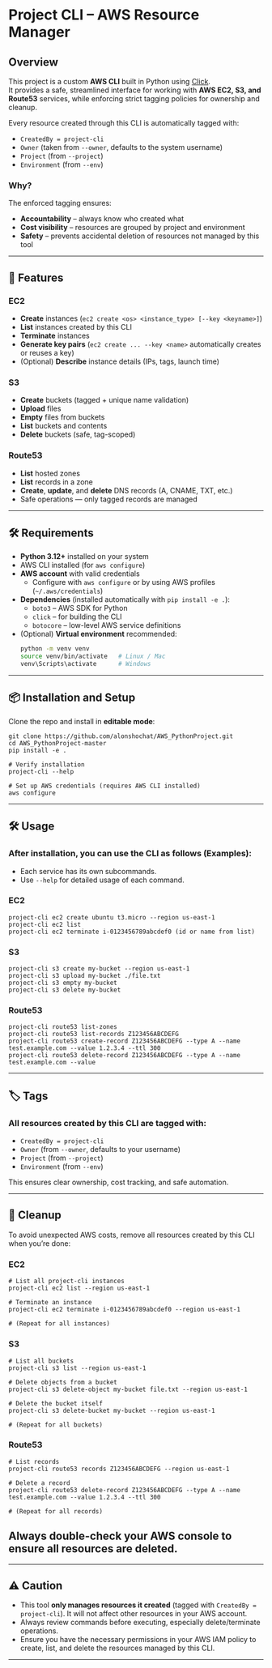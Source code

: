 # Project CLI – AWS Resource Manager

## Overview
This project is a custom **AWS CLI** built in Python using [Click](https://click.palletsprojects.com/).  
It provides a safe, streamlined interface for working with **AWS EC2, S3, and Route53** services, while enforcing strict tagging policies for ownership and cleanup.

Every resource created through this CLI is automatically tagged with:
- `CreatedBy = project-cli`
- `Owner` (taken from `--owner`, defaults to the system username)
- `Project` (from `--project`)
- `Environment` (from `--env`)

### Why?
The enforced tagging ensures:
- **Accountability** – always know who created what
- **Cost visibility** – resources are grouped by project and environment
- **Safety** – prevents accidental deletion of resources not managed by this tool

---
## 🚀 Features

### EC2
- **Create** instances (`ec2 create <os> <instance_type> [--key <keyname>]`)
- **List** instances created by this CLI
- **Terminate** instances
- **Generate key pairs** (`ec2 create ... --key <name>` automatically creates or reuses a key)
- (Optional) **Describe** instance details (IPs, tags, launch time)

### S3
- **Create** buckets (tagged + unique name validation)
- **Upload** files
- **Empty** files from buckets
- **List** buckets and contents
- **Delete** buckets (safe, tag-scoped)

### Route53
- **List** hosted zones
- **List** records in a zone
- **Create**, **update**, and **delete** DNS records (A, CNAME, TXT, etc.)
- Safe operations — only tagged records are managed

---

## 🛠️ Requirements

- **Python 3.12+** installed on your system
- AWS CLI installed (for `aws configure`)
- **AWS account** with valid credentials
  - Configure with `aws configure` or by using AWS profiles (`~/.aws/credentials`)
- **Dependencies** (installed automatically with `pip install -e .`):
  - `boto3` – AWS SDK for Python
  - `click` – for building the CLI
  - `botocore` – low-level AWS service definitions
- (Optional) **Virtual environment** recommended:
  ```bash
  python -m venv venv
  source venv/bin/activate   # Linux / Mac
  venv\Scripts\activate      # Windows

---

## 📦 Installation and Setup

Clone the repo and install in **editable mode**:

```
git clone https://github.com/alonshochat/AWS_PythonProject.git
cd AWS_PythonProject-master
pip install -e .

# Verify installation
project-cli --help

# Set up AWS credentials (requires AWS CLI installed)
aws configure
```
---
## 🛠️ Usage

### After installation, you can use the CLI as follows (Examples):
* Each service has its own subcommands.
* Use `--help` for detailed usage of each command.

### EC2
```
project-cli ec2 create ubuntu t3.micro --region us-east-1
project-cli ec2 list 
project-cli ec2 terminate i-0123456789abcdef0 (id or name from list)
```

### S3
```
project-cli s3 create my-bucket --region us-east-1
project-cli s3 upload my-bucket ./file.txt
project-cli s3 empty my-bucket 
project-cli s3 delete my-bucket
```

### Route53
```
project-cli route53 list-zones
project-cli route53 list-records Z123456ABCDEFG
project-cli route53 create-record Z123456ABCDEFG --type A --name test.example.com --value 1.2.3.4 --ttl 300
project-cli route53 delete-record Z123456ABCDEFG --type A --name test.example.com --value
```

---
## 🏷️ Tags
### All resources created by this CLI are tagged with:

- `CreatedBy = project-cli`
- `Owner` (from `--owner`, defaults to your username)
- `Project` (from `--project`)
- `Environment` (from `--env`)

This ensures clear ownership, cost tracking, and safe automation.

---

## 🧹 Cleanup

To avoid unexpected AWS costs, remove all resources created by this CLI when you’re done:

### EC2
```
# List all project-cli instances
project-cli ec2 list --region us-east-1

# Terminate an instance
project-cli ec2 terminate i-0123456789abcdef0 --region us-east-1

# (Repeat for all instances)
``` 
### S3
```
# List all buckets
project-cli s3 list --region us-east-1

# Delete objects from a bucket
project-cli s3 delete-object my-bucket file.txt --region us-east-1

# Delete the bucket itself
project-cli s3 delete-bucket my-bucket --region us-east-1

# (Repeat for all buckets)
```
### Route53
```
# List records
project-cli route53 records Z123456ABCDEFG --region us-east-1

# Delete a record
project-cli route53 delete-record Z123456ABCDEFG --type A --name test.example.com --value 1.2.3.4 --ttl 300

# (Repeat for all records)
```
## Always double-check your AWS console to ensure all resources are deleted.

---

## ⚠️ Caution
- This tool **only manages resources it created** (tagged with `CreatedBy = project-cli`). It will not affect other resources in your AWS account.
- Always review commands before executing, especially delete/terminate operations.
- Ensure you have the necessary permissions in your AWS IAM policy to create, list, and delete the resources managed by this CLI.

---
